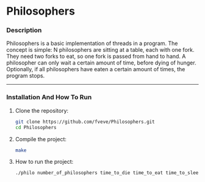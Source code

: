 # **Philosophers**

### **Description**  
Philosophers is a basic implementation of threads in a program. The concept is simple: N philosophers are sitting at a table, each with one fork. They need two forks to eat, so one fork is passed from hand to hand. A philosopher can only wait a certain amount of time, before dying of hunger. Optionally, if all philosophers have eaten a certain amount of times, the program stops.

---

### **Installation And How To Run**  

1. Clone the repository:
   ```bash
   git clone https://github.com/fveve/Philosophers.git
   cd Philosophers

2. Compile the project:
   ```bash
   make

3. How to run the project:
   ```bash
   ./philo number_of_philosophers time_to_die time_to_eat time_to_sleep [number_of_times_each_philosopher_must_eat]
